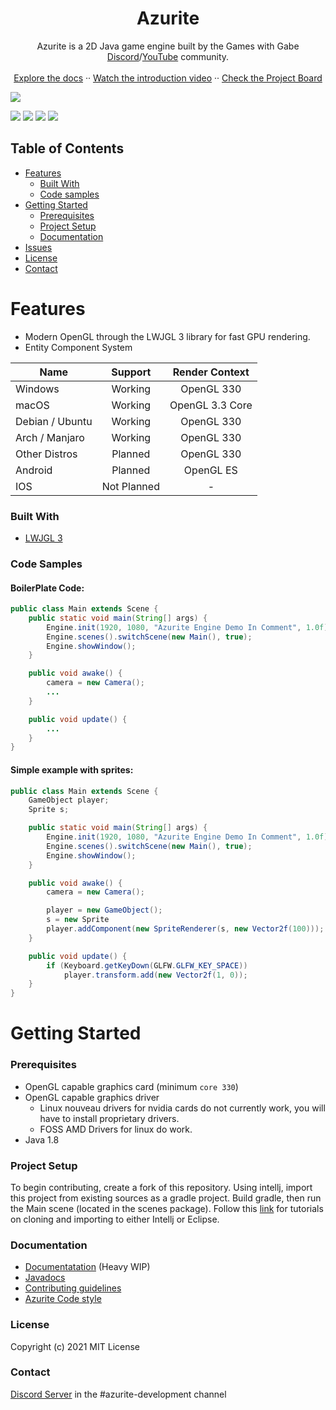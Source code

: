 <p align="center">
  <h1 align="center">Azurite</h1>

  <p align="center">
    Azurite is a 2D Java game engine built by the Games with Gabe <a href="https://discord.gg/dhyV3BXkRZ">Discord</a>/<a href="https://www.youtube.com/channel/UCQP4qSCj1eHMHisDDR4iPzw">YouTube</a> community.
    <br />
    <a href="https://azurite-engine.github.io/Azurite-Docs/"></a>
    <a href="https://www.youtube.com/watch?v=FABUP0q9tHY"></a>
    <br />
    <a href="https://azurite-engine.github.io/Azurite-Docs/">Explore the docs</a>
    ··
    <a href="https://www.youtube.com/watch?v=FABUP0q9tHY">Watch the introduction video</a>
    ··
    <a href="https://github.com/azurite-engine/Azurite/projects/2">Check the Project Board</a>
  </p>
</p>

<img src="https://azurite-engine.github.io/images/platformerSS.png" />

<p>
    <img src="https://img.shields.io/badge/Made%20using-Java-red">
    <img src="https://img.shields.io/badge/Made%20Using-LWJGL%20-yellow">
    <img src="https://camo.githubusercontent.com/0fa78702c674a5e13004de53a25ae80ed1ce281f92c0e5d6bd5aa7701b3ab483/68747470733a2f2f696d672e736869656c64732e696f2f6769746875622f6c6963656e73652f61746861756e2f454f532e737667">
    <img src="https://github.com/azurite-engine/Azurite/actions/workflows/gradle.yml/badge.svg">
</p>

<!-- TABLE OF CONTENTS -->
## Table of Contents

* [Features](#features)
  * [Built With](#built-with)
  * [Code samples](#code-samples)
* [Getting Started](#getting-started)
  * [Prerequisites](#prerequisites)
  * [Project Setup](#project-setup)
  * [Documentation](#documentation)
* [Issues](https://github.com/Games-With-Gabe-Community/Azurite/issues)
* [License](#license)
* [Contact](#contact)

# Features

* Modern OpenGL through the LWJGL 3 library for fast GPU rendering.
* Entity Component System

| Name | Support | Render Context |
|------|:------:|:--------------:|
| Windows 		| Working 	 | OpenGL 330 |
| macOS 		| Working 	 | OpenGL 3.3 Core |
| Debian / Ubuntu 	| Working	 | OpenGL 330 |
| Arch / Manjaro 	| Working 	 | OpenGL 330 |
| Other Distros 	| Planned 	 | OpenGL 330 |
| Android	 	| Planned 	 | OpenGL ES |
| IOS		 	| Not Planned 	 | - |

### Built With
* [LWJGL 3](https://www.lwjgl.org/)

### Code Samples
#### BoilerPlate Code:
```java
public class Main extends Scene {
	public static void main(String[] args) {
		Engine.init(1920, 1080, "Azurite Engine Demo In Comment", 1.0f);
		Engine.scenes().switchScene(new Main(), true);
		Engine.showWindow();
	}

	public void awake() {
		camera = new Camera();
		...
	}

	public void update() {
		...
	}
}
```

#### Simple example with sprites:
```java
public class Main extends Scene {
	GameObject player;
	Sprite s;

	public static void main(String[] args) {
		Engine.init(1920, 1080, "Azurite Engine Demo In Comment", 1.0f);
		Engine.scenes().switchScene(new Main(), true);
		Engine.showWindow();
	}

	public void awake() {
		camera = new Camera();

		player = new GameObject();
		s = new Sprite
		player.addComponent(new SpriteRenderer(s, new Vector2f(100)));
	}

	public void update() {
		if (Keyboard.getKeyDown(GLFW.GLFW_KEY_SPACE))
			player.transform.add(new Vector2f(1, 0));
	}
}
```
# Getting Started

### Prerequisites
* OpenGL capable graphics card (minimum `core 330`)
* OpenGL capable graphics driver
  * Linux nouveau drivers for nvidia cards do not currently work, you will have to install proprietary drivers.
  * FOSS AMD Drivers for linux do work.
* Java 1.8
  
### Project Setup
To begin contributing, create a fork of this repository.
Using intellj, import this project from existing sources as a gradle project.
Build gradle, then run the Main scene (located in the scenes package).
Follow this [link](https://azurite-engine.github.io/Azurite-Docs/tutorials/set-a-project.html) for tutorials on cloning and importing to either Intellj or Eclipse.

### Documentation
* [Documentatation](https://azurite-engine.github.io/Azurite-Docs/) (Heavy WIP)
* [Javadocs](https://azurite-engine.github.io/azurite-javadocs/)
* [Contributing guidelines](https://azurite-engine.github.io/Azurite-Docs/docs/contributing.html)
* [Azurite Code style](https://azurite-engine.github.io/Azurite-Docs/docs/azurite-style.html)

### License
Copyright (c) 2021 MIT License

### Contact
[Discord Server](https://discord.gg/dhyV3BXkRZ) in the #azurite-development channel
